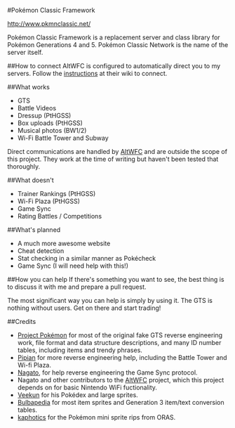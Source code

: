 ﻿#Pokémon Classic Framework

http://www.pkmnclassic.net/

Pokémon Classic Framework is a replacement server and class library for Pokémon
Generations 4 and 5. Pokémon Classic Network is the name of the server itself.

##How to connect
AltWFC is configured to automatically direct you to my servers. Follow the
[instructions](https://github.com/polaris-/dwc_network_server_emulator/wiki) 
at their wiki to connect.

##What works
* GTS
* Battle Videos
* Dressup (PtHGSS)
* Box uploads (PtHGSS)
* Musical photos (BW1/2)
* Wi-Fi Battle Tower and Subway

Direct communications are handled by 
[AltWFC](https://github.com/polaris-/dwc_network_server_emulator) and are
outside the scope of this project. They work at the time of writing but 
haven't been tested that thoroughly.

##What doesn't
* Trainer Rankings (PtHGSS)
* Wi-Fi Plaza (PtHGSS)
* Game Sync
* Rating Battles / Competitions

##What's planned
* A much more awesome website
* Cheat detection
* Stat checking in a similar manner as Pokécheck
* Game Sync (I will need help with this!)

##How you can help
If there's something you want to see, the best thing is to discuss it with me
and prepare a pull request.

The most significant way you can help is simply by using it. The GTS is nothing
without users. Get on there and start trading!

##Credits
* [Project Pokémon](http://projectpokemon.org/) for most of the original fake
GTS reverse engineering work, file format and data structure descriptions, and
many ID number tables, including items and trendy phrases.
* [Pipian](http://www.pipian.net/ierukana/) for more reverse engineering help,
including the Battle Tower and Wi-fi Plaza.
* [Nagato](https://github.com/polaris-), for help reverse engineering the Game
Sync protocol.
* Nagato and other contributors to the
[AltWFC](https://github.com/polaris-/dwc_network_server_emulator) project,
which this project depends on for basic Nintendo WiFi fuctionality.
* [Veekun](http://veekun.com/) for his Pokédex and large sprites.
* [Bulbapedia](http://bulbapedia.bulbagarden.net/wiki/Main_Page) for most item
sprites and Generation 3 item/text conversion tables.
* [kaphotics](https://twitter.com/kaphotics) for the Pokémon mini sprite rips
from ORAS.
